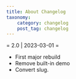 ```yaml
---
title: About Changelog
taxonomy:
    category: changelog
    post_tag: changelog
---
```


= 2.0 | 2023-03-01 =
* First major rebuild
* Remove built-in demo
* Convert slug.

